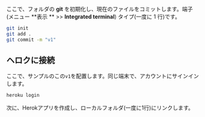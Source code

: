 ここで、フォルダの **git** を初期化し、現在のファイルをコミットします。端子(メニュー **表示 ** >> **Integrated terminal**) タイプ(一度に 1 行)です。

```bash
git init
git add .
git commit -m "v1"
```

## ヘロクに接続

ここで、サンプルのこの`v1`を配置します。同じ端末で、アカウントにサインインします。

```bash
heroku login
```

次に、Herokアプリを作成し、ローカルフォルダ(一度に1行)にリンクします。